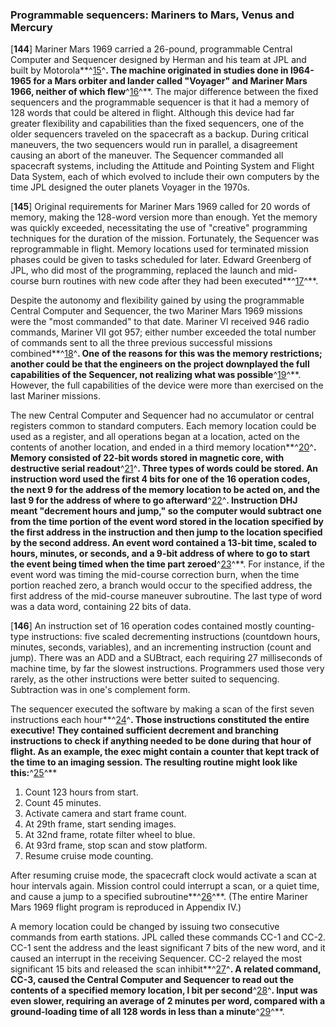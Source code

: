 ### Programmable sequencers: Mariners to Mars, Venus and Mercury

\[**144**\] Mariner Mars 1969 carried a 26-pound, programmable Central
Computer and Sequencer designed by Herman and his team at JPL and built
by Motorola**^[15](Source5.html)^**. The machine originated in studies
done in l964-1965 for a Mars orbiter and lander called "Voyager" and
Mariner Mars 1966, neither of which flew**^[16](Source5.html)^**. The
major difference between the fixed sequencers and the programmable
sequencer is that it had a memory of 128 words that could be altered in
flight. Although this device had far greater flexibility and
capabilities than the fixed sequencers, one of the older sequencers
traveled on the spacecraft as a backup. During critical maneuvers, the
two sequencers would run in parallel, a disagreement causing an abort of
the maneuver. The Sequencer commanded all spacecraft systems, including
the Attitude and Pointing System and Flight Data System, each of which
evolved to include their own computers by the time JPL designed the
outer planets Voyager in the 1970s.

\[**145**\] Original requirements for Mariner Mars 1969 called for 20
words of memory, making the 128-word version more than enough. Yet the
memory was quickly exceeded, necessitating the use of "creative"
programming techniques for the duration of the mission. Fortunately, the
Sequencer was reprogrammable in flight. Memory locations used for
terminated mission phases could be given to tasks scheduled for later.
Edward Greenberg of JPL, who did most of the programming, replaced the
launch and mid-course burn routines with new code after they had been
executed**^[17](Source5.html)^**.

Despite the autonomy and flexibility gained by using the programmable
Central Computer and Sequencer, the two Mariner Mars 1969 missions were
the "most commanded" to that date. Mariner VI received 946 radio
commands, Mariner VII got 957; either number exceeded the total number
of commands sent to all the three previous successful missions
combined**^[18](Source5.html)^**. One of the reasons for this was the
memory restrictions; another could be that the engineers on the project
downplayed the full capabilities of the Sequencer, not realizing what
was possible**^[19](Source5.html)^**. However, the full capabilities of
the device were more than exercised on the last Mariner missions.

<div class="box"
title="Box 5-1: Programmable Central Computer and Sequencer Architecture and Software">

The new Central Computer and Sequencer had no accumulator or central
registers common to standard computers. Each memory location could be
used as a register, and all operations began at a location, acted on the
contents of another location, and ended in a third memory
location**^[20](Source5.html)^**. Memory consisted of 22-bit words
stored in magnetic core, with destructive serial
readout**^[21](Source5.html)^**. Three types of words could be stored.
An instruction word used the first 4 bits for one of the 16 operation
codes, the next 9 for the address of the memory location to be acted on,
and the last 9 for the address of where to go
afterward**^[22](Source5.html)^**. Instruction DHJ meant "decrement
hours and jump," so the computer would subtract one from the time
portion of the event word stored in the location specified by the first
address in the instruction and then jump to the location specified by
the second address. An event word contained a 13-bit time, scaled to
hours, minutes, or seconds, and a 9-bit address of where to go to start
the event being timed when the time part zeroed**^[23](Source5.html)^**.
For instance, if the event word was timing the mid-course correction
burn, when the time portion reached zero, a branch would occur to the
specified address, the first address of the mid-course maneuver
subroutine. The last type of word was a data word, containing 22 bits of
data.

\[**146**\] An instruction set of 16 operation codes contained mostly
counting-type instructions: five scaled decrementing instructions
(countdown hours, minutes, seconds, variables), and an incrementing
instruction (count and jump). There was an ADD and a SUBtract, each
requiring 27 milliseconds of machine time, by far the slowest
instructions. Programmers used those very rarely, as the other
instructions were better suited to sequencing. Subtraction was in one's
complement form.

The sequencer executed the software by making a scan of the first seven
instructions each hour**^[24](Source5.html)^**. Those instructions
constituted the entire executive! They contained sufficient decrement
and branching instructions to check if anything needed to be done during
that hour of flight. As an example, the exec might contain a counter
that kept track of the time to an imaging session. The resulting routine
might look like this:**^[25](Source5.html)^**

1. Count 123 hours from start.
2. Count 45 minutes.
3. Activate camera and start frame count.
4. At 29th frame, start sending images.
5. At 32nd frame, rotate filter wheel to blue.
6. At 93rd frame, stop scan and stow platform.
7. Resume cruise mode counting.

After resuming cruise mode, the spacecraft clock would activate a scan
at hour intervals again. Mission control could interrupt a scan, or a
quiet time, and cause a jump to a specified
subroutine**^[26](Source5.html)^**. (The entire Mariner Mars 1969 flight
program is reproduced in Appendix IV.)

A memory location could be changed by issuing two consecutive commands
from earth stations. JPL called these commands CC-1 and CC-2. CC-1 sent
the address and the least significant 7 bits of the new word, and it
caused an interrupt in the receiving Sequencer. CC-2 relayed the most
significant 15 bits and released the scan
inhibit**^[27](Source5.html)^**. A related command, CC-3, caused the
Central Computer and Sequencer to read out the contents of a specified
memory location, l bit per second**^[28](Source5.html)^**. Input was
even slower, requiring an average of 2 minutes per word, compared with a
ground-loading time of all 128 words in less than a
minute**^[29](Source5.html)^**.

</div>
